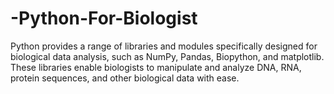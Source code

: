# -Python-For-Biologist
Python provides a range of libraries and modules specifically designed for biological data analysis, such as NumPy, Pandas, Biopython, and matplotlib. These libraries enable biologists to manipulate and analyze DNA, RNA, protein sequences, and other biological data with ease.
